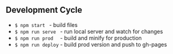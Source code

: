 ## Development Cycle
- ``` $ npm start  ``` - build files
- ``` $ npm run serve  ``` - run local server and watch for changes
- ``` $ npm run prod   ``` - build and minify for production
- ``` $ npm run deploy ``` - build prod version and push to gh-pages
